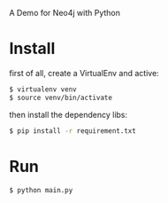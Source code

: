 A Demo for Neo4j with Python

# Install

first of all, create a VirtualEnv and active:
```bash
$ virtualenv venv   
$ source venv/bin/activate
```

then install the dependency libs:
```bash
$ pip install -r requirement.txt
```

# Run
```bash
$ python main.py
```
